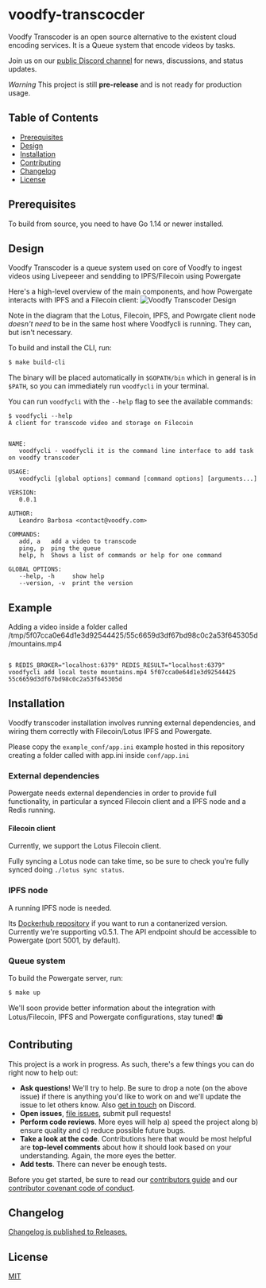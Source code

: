 # voodfy-transcocder

Voodfy Transcoder is an open source alternative to the existent cloud encoding services. It is a Queue system that encode videos by tasks.

Join us on our [public Discord channel](https://discord.gg/UjNNkf) for news, discussions, and status updates.

*Warning* This project is still **pre-release** and is not ready for production usage.

## Table of Contents

-   [Prerequisites](#prerequisites)
-   [Design](#design)
-   [Installation](#installation)
-   [Contributing](#contributing)
-   [Changelog](#changelog)
-   [License](#license)

## Prerequisites

To build from source, you need to have Go 1.14 or newer installed.

## Design

Voodfy Transcoder is a queue system used on core of Voodfy to ingest videos using Livepeeer and sendding to IPFS/Filecoin using Powergate

Here's a high-level overview of the main components, and how Powergate interacts with IPFS and a Filecoin client:
![Voodfy Transcoder Design](https://github.com/Voodfy/voodfy-transcocder/blob/master/voodfy-transcoder.png)

Note in the diagram that the Lotus, Filecoin, IPFS, and Powrgate client node _doesn't need_ to be in the same host where Voodfycli is running. They can, but isn't necessary.

To build and install the CLI, run:
```bash
$ make build-cli
```
The binary will be placed automatically in `$GOPATH/bin` which in general is in `$PATH`, so you can immediately run `voodfycli` in your terminal.

You can run `voodfycli` with the `--help` flag to see the available commands:

```
$ voodfycli --help
A client for transcode video and storage on Filecoin


NAME:
   voodfycli - voodfycli it is the command line interface to add task on voodfy transcoder

USAGE:
   voodfycli [global options] command [command options] [arguments...]

VERSION:
   0.0.1

AUTHOR:
   Leandro Barbosa <contact@voodfy.com>

COMMANDS:
   add, a   add a video to transcode
   ping, p  ping the queue
   help, h  Shows a list of commands or help for one command

GLOBAL OPTIONS:
   --help, -h     show help
   --version, -v  print the version

```

## Example

Adding a video inside a folder called /tmp/5f07cca0e64d1e3d92544425/55c6659d3df67bd98c0c2a53f645305d/mountains.mp4

```

$ REDIS_BROKER="localhost:6379" REDIS_RESULT="localhost:6379" voodfycli add local teste mountains.mp4 5f07cca0e64d1e3d92544425 55c6659d3df67bd98c0c2a53f645305d

```

## Installation

Voodfy transcoder installation involves running external dependencies, and wiring them correctly with Filecoin/Lotus IPFS and Powergate.

Please copy the `example_conf/app.ini` example hosted in this repository creating a folder called with app.ini inside `conf/app.ini`

### External dependencies
Powergate needs external dependencies in order to provide full functionality, in particular a synced Filecoin client and a IPFS node and a Redis running.

#### Filecoin client
Currently, we support the Lotus Filecoin client.

Fully syncing a Lotus node can take time, so be sure to check you're fully synced doing `./lotus sync status`.

### IPFS node
A running IPFS node is needed.

Its [Dockerhub repository](https://hub.docker.com/r/ipfs/go-ipfs) if you want to run a contanerized version. Currently we're supporting v0.5.1. The API endpoint should be accessible to Powergate (port 5001, by default).

### Queue system
To build the Powergate server, run:
```bash
$ make up
```

We'll soon provide better information about the integration with Lotus/Filecoin, IPFS and Powergate configurations, stay tuned! 📻

## Contributing

This project is a work in progress. As such, there's a few things you can do right now to help out:

-   **Ask questions**! We'll try to help. Be sure to drop a note (on the above issue) if there is anything you'd like to work on and we'll update the issue to let others know. Also [get in touch](https://discord.gg/UjNNkf) on Discord.
-   **Open issues**, [file issues](https://github.com/Voodfy/voodfy-transcoder/issues), submit pull requests!
-   **Perform code reviews**. More eyes will help a) speed the project along b) ensure quality and c) reduce possible future bugs.
-   **Take a look at the code**. Contributions here that would be most helpful are **top-level comments** about how it should look based on your understanding. Again, the more eyes the better.
-   **Add tests**. There can never be enough tests.

Before you get started, be sure to read our [contributors guide](./CONTRIBUTING.md) and our [contributor covenant code of conduct](./CODE_OF_CONDUCT.md).

## Changelog

[Changelog is published to Releases.](https://github.com/Voodfy/voodfy-transcoder/releases)

## License

[MIT](LICENSE)
